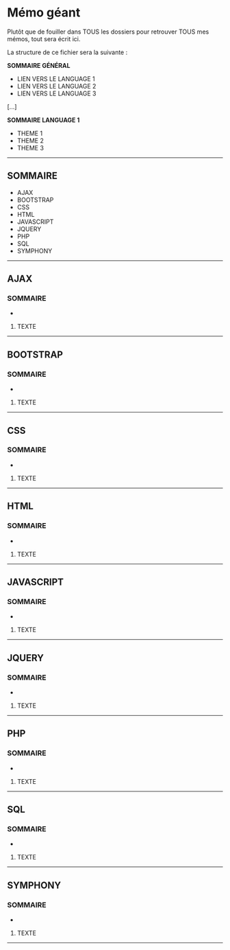 # Mémo géant

Plutôt que de fouiller dans TOUS les dossiers pour retrouver TOUS mes mémos, tout sera écrit ici. 

La structure de ce fichier sera la suivante : 

**SOMMAIRE GÉNÉRAL**

- LIEN VERS LE LANGUAGE 1
- LIEN VERS LE LANGUAGE 2
- LIEN VERS LE LANGUAGE 3

[...]

**SOMMAIRE LANGUAGE 1**

- THEME 1 
- THEME 2 
- THEME 3


---

## SOMMAIRE

- AJAX
- BOOTSTRAP
- CSS
- HTML
- JAVASCRIPT
- JQUERY
- PHP
- SQL
- SYMPHONY

---

## AJAX

### SOMMAIRE

- []()

1. TEXTE

---

## BOOTSTRAP

### SOMMAIRE

- []()

1. TEXTE

---

## CSS

### SOMMAIRE

- []()

1. TEXTE

---

## HTML

### SOMMAIRE

- []()

1. TEXTE

---

## JAVASCRIPT

### SOMMAIRE

- []()

1. TEXTE

---

## JQUERY

### SOMMAIRE

- []()

1. TEXTE

---

## PHP

### SOMMAIRE

- []()

1. TEXTE

---

## SQL

### SOMMAIRE

- []()

1. TEXTE

---

## SYMPHONY

### SOMMAIRE

- []()

1. TEXTE

---

